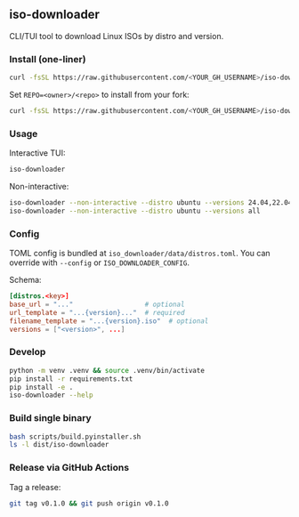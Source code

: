 ## iso-downloader

CLI/TUI tool to download Linux ISOs by distro and version.

### Install (one-liner)

```bash
curl -fsSL https://raw.githubusercontent.com/<YOUR_GH_USERNAME>/iso-downloader/refs/heads/main/install.sh | bash
```

Set `REPO=<owner>/<repo>` to install from your fork:

```bash
curl -fsSL https://raw.githubusercontent.com/<YOUR_GH_USERNAME>/iso-downloader/refs/heads/main/install.sh | REPO=<owner>/<repo> bash
```

### Usage

Interactive TUI:

```bash
iso-downloader
```

Non-interactive:

```bash
iso-downloader --non-interactive --distro ubuntu --versions 24.04,22.04 --output ./downloads
iso-downloader --non-interactive --distro ubuntu --versions all
```

### Config

TOML config is bundled at `iso_downloader/data/distros.toml`. You can override with `--config` or `ISO_DOWNLOADER_CONFIG`.

Schema:

```toml
[distros.<key>]
base_url = "..."                  # optional
url_template = "...{version}..."  # required
filename_template = "...{version}.iso"  # optional
versions = ["<version>", ...]
```

### Develop

```bash
python -m venv .venv && source .venv/bin/activate
pip install -r requirements.txt
pip install -e .
iso-downloader --help
```

### Build single binary

```bash
bash scripts/build.pyinstaller.sh
ls -l dist/iso-downloader
```

### Release via GitHub Actions

Tag a release:

```bash
git tag v0.1.0 && git push origin v0.1.0
```


